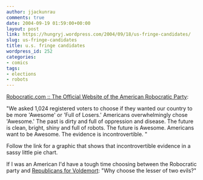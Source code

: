 ```yaml
---
author: jjackunrau
comments: true
date: 2004-09-19 01:59:00+00:00
layout: post
link: https://hungryj.wordpress.com/2004/09/18/us-fringe-candidates/
slug: us-fringe-candidates
title: u.s. fringe candidates
wordpress_id: 252
categories:
- comics
tags:
- elections
- robots
---
```


[Robocratic.com :: The Official Website of the American Robocratic Party](http://www.robocratic.com/economy.shtml):

"We asked 1,024 registered voters to choose if they wanted our country to be more 'Awesome' or 'Full of Losers.' Americans overwhelmingly chose 'Awesome.' The past is dirty and full of oppression and disease. The future is clean, bright, shiny and full of robots. The future is Awesome. Americans want to be Awesome. The evidence is incontrovertible. "

Follow the link for a graphic that shows that incontrovertible evidence in a sassy little pie chart.

If I was an American I'd have a tough time choosing between the Robocratic party and [Republicans for Voldemort](http://www.goats.com/archive/030808.html): "Why choose the lesser of two evils?"
